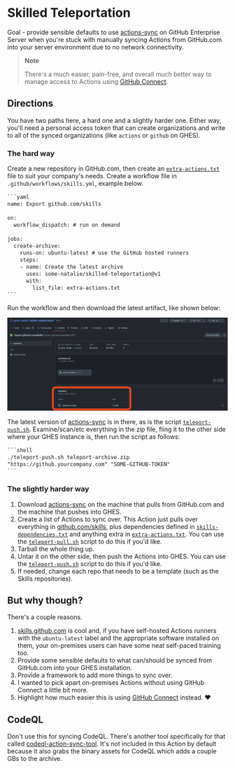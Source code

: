 # Skilled Teleportation

Goal - provide sensible defaults to use [actions-sync](https://github.com/actions/actions-sync) on GitHub Enterprise Server when you're stuck with manually syncing Actions from GitHub.com into your server environment due to no network connectivity.

> **Note**
>
> There's a much easier, pain-free, and overall much better way to manage access to Actions using [GitHub Connect](https://docs.github.com/en/enterprise-server@latest/admin/configuration/configuring-github-connect/about-github-connect).

## Directions

You have two paths here, a hard one and a slightly harder one.  Either way, you'll need a personal access token that can create organizations and write to all of the synced organizations (like `actions` or `github` on GHES).

### The hard way

Create a new repository in GitHub.com, then create an [`extra-actions.txt`](extra-actions.txt) file to suit your company's needs.  Create a workflow file in `.github/workflows/skills.yml`, example below.  

    ```yaml
    name: Export github.com/skills

    on:
      workflow_dispatch: # run on demand

    jobs:
      create-archive:
        runs-on: ubuntu-latest # use the GitHub hosted runners
        steps:
        - name: Create the latest archive
          uses: some-natalie/skilled-teleportation@v1
          with:
            list_file: extra-actions.txt
    ```

Run the workflow and then download the latest artifact, like shown below:

![artifact-download](images/artifact-download.png)

The latest version of [actions-sync](https://github.com/actions/actions-sync) is in there, as is the script [`teleport-push.sh`](scripts/teleport-push.sh).  Examine/scan/etc everything in the zip file, fling it to the other side where your GHES instance is, then run the script as follows:

    ```shell
    ./teleport-push.sh teleport-archive.zip "https://github.yourcompany.com" "SOME-GITHUB-TOKEN"
    ```

### The slightly harder way

1. Download [actions-sync](https://github.com/actions/actions-sync) on the machine that pulls from GitHub.com and the machine that pushes into GHES.
1. Create a list of Actions to sync over.  This Action just pulls over everything in [github.com/skills](https://github.com/skills), plus dependencies defined in [`skills-dependencies.txt`](skills-dependencies.txt) and anything extra in [`extra-actions.txt`](extra-actions.txt).  You can use the [`teleport-pull.sh`](scripts/teleport-pull.sh) script to do this if you'd like.
1. Tarball the whole thing up.
1. Untar it on the other side, then push the Actions into GHES.  You can use the [`teleport-push.sh`](scripts/teleport-push.sh) script to do this if you'd like.
1. If needed, change each repo that needs to be a template (such as the Skills repositories).

## But why though?

There's a couple reasons.

1. [skills.github.com](https://skills.github.com) is cool and, if you have self-hosted Actions runners with the `ubuntu-latest` label and the appropriate software installed on them, your on-premises users can have some neat self-paced training too.
1. Provide some sensible defaults to what can/should be synced from GitHub.com into your GHES installation.
1. Provide a framework to add more things to sync over.
1. I wanted to pick apart on-premises Actions without using GitHub Connect a little bit more.
1. Highlight how much easier this is using [GitHub Connect](https://docs.github.com/en/enterprise-server@latest/admin/configuration/configuring-github-connect/about-github-connect) instead. :heart:

## CodeQL

Don't use this for syncing CodeQL.  There's another tool specifically for that called [codeql-action-sync-tool](https://github.com/github/codeql-action-sync-tool).  It's not included in this Action by default because it also grabs the binary assets for CodeQL which adds a couple GBs to the archive.
